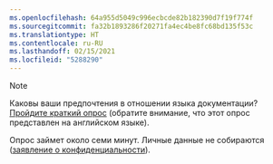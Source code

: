```yaml
---
ms.openlocfilehash: 64a955d5049c996ecbcde82b182390d7f19f774f
ms.sourcegitcommit: fa32b1893286f20271fa4ec4be8fc68bd135f53c
ms.translationtype: HT
ms.contentlocale: ru-RU
ms.lasthandoff: 02/15/2021
ms.locfileid: "5288290"
---
```

> [!NOTE]
>Каковы ваши предпочтения в отношении языка документации? [Пройдите краткий опрос](https://aka.ms/BAG_Docs_Language_Survey) (обратите внимание, что этот опрос представлен на английском языке).
>
>Опрос займет около семи минут. Личные данные не собираются ([заявление о конфиденциальности](https://go.microsoft.com/fwlink/?LinkId=521839)).
